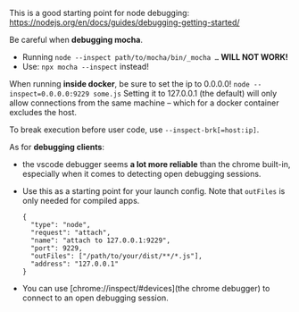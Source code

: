 This is a good starting point for node debugging:
https://nodejs.org/en/docs/guides/debugging-getting-started/

Be careful when **debugging mocha**.
- Running `node --inspect path/to/mocha/bin/_mocha …` **WILL NOT WORK!**
- Use: `npx mocha --inspect` instead!

When running **inside docker**, be sure to set the ip to 0.0.0.0!
`node --inspect=0.0.0.0:9229 some.js`
Setting it to 127.0.0.1 (the default) will only allow connections from the
same machine – which for a docker container excludes the host.


To break execution before user code, use `--inspect-brk[=host:ip]`.

As for **debugging clients**:
- the vscode debugger seems **a lot more reliable** than the chrome built-in,
  especially when it comes to detecting open debugging sessions.

- Use this as a starting point for your launch config.
  Note that `outFiles` is only needed for compiled apps.
  ```
  {
    "type": "node",
    "request": "attach",
    "name": "attach to 127.0.0.1:9229",
    "port": 9229,
    "outFiles": ["/path/to/your/dist/**/*.js"],
    "address": "127.0.0.1"
  }
  ```
- You can use
  [chrome://inspect/#devices](the chrome debugger)
  to connect to an open debugging session.
